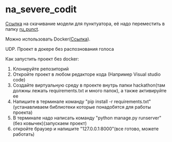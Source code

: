 # na_severe_codit

[Ссылка](https://drive.google.com/file/d/1x1lyyLGr3OBnEDiehikiudvJsWOxZ5I5/view?usp=drive_link) на скачивание модели для пунктуатора, её надо переместить в папку [ru_punct](/hackathon/ru_punct).

Можно использовать Docker([Ссылка](https://hub.docker.com/repository/docker/alexxx1xx/nasevcode/general)).

UDP. Проект в докере без распознования голоса

Как запустить проект без docker:
1) Клонируйте репозиторий
2) Откройте проект в любом редакторе кода (Например Visual studio code)
3) Создайте виртуальную среду в проекте внутрь папки hackathon(там должны лежать requirements.txt и много папок), а также активируйте ее
4) Напишите в терминале команду "pip install -r requirements.txt"(устанавливаем библиотеки которые понадобятся для работы проекта)
5) В терминале надо написать команду "python manage.py runserver"(без ковычек)(запускаем проект)
6) откройте браузер и напишите "127.0.0.1:8000"(все готово, можете работать)
